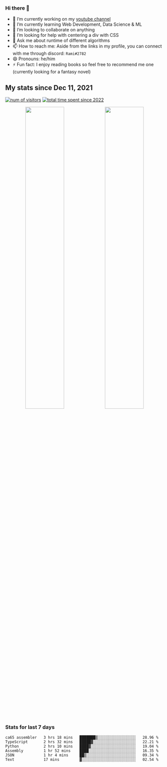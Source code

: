 ### Hi there 👋
- 🔭 I’m currently working on my [youtube channel](https://www.youtube.com/channel/UCf9CoIzXxFcwlwaNuN5_1BQ)
- 🌱 I’m currently learning Web Development, Data Science & ML
- 👯 I’m looking to collaborate on anything
- 🤔 I’m looking for help with centering a div with CSS
- 💬 Ask me about runtime of different algorithms
- 📫 How to reach me: Aside from the links in my profile, you can connect with me through discord: `Rami#2782`
- 😄 Pronouns: he/him
- ⚡ Fun fact: I enjoy reading books so feel free to recommend me one (currently looking for a fantasy novel)
<!--
[![Readme Card](https://github-readme-stats.vercel.app/api/pin/?username=psycho-baller&repo=psycho-baller)](https://github.com/psycho-baller/psycho-baller)
-->

## My stats since Dec 11, 2021
[![num of visitors](https://visitor-badge.glitch.me/badge?page_id=psycho-baller.visitor-badge&left_text=Hello%20visitor%20number&style=flat-square)](https://www.youtube.com/watch?v=dQw4w9WgXcQ)
[![total time spent since 2022](https://wakatime.com/badge/user/33addb7e-f5e6-470b-a55b-0a8babc62ebb.svg?style=flat-square)](https://wakatime.com/@psychoballer)
<p float="left" align="center">
  <img src="https://github-readme-stats.vercel.app/api?username=psycho-baller&show_icons=true&count_private=true&hide_border=true&include_all_commits=true&theme=blue-green" width="49.5%" />
  <img src="https://github-readme-stats.vercel.app/api/top-langs/?username=psycho-baller&layout=compact&langs_count=6&theme=blue-green&hide_border=true" width="49.5%" /> 
</p>

### Stats for last 7 days
<!--START_SECTION:waka-->

```text
ca65 assembler   3 hrs 18 mins   ███████▒░░░░░░░░░░░░░░░░░   28.96 %
TypeScript       2 hrs 32 mins   █████▓░░░░░░░░░░░░░░░░░░░   22.21 %
Python           2 hrs 10 mins   ████▓░░░░░░░░░░░░░░░░░░░░   19.04 %
Assembly         1 hr 52 mins    ████░░░░░░░░░░░░░░░░░░░░░   16.35 %
JSON             1 hr 4 mins     ██▒░░░░░░░░░░░░░░░░░░░░░░   09.34 %
Text             17 mins         ▓░░░░░░░░░░░░░░░░░░░░░░░░   02.54 %
```

<!--END_SECTION:waka-->

